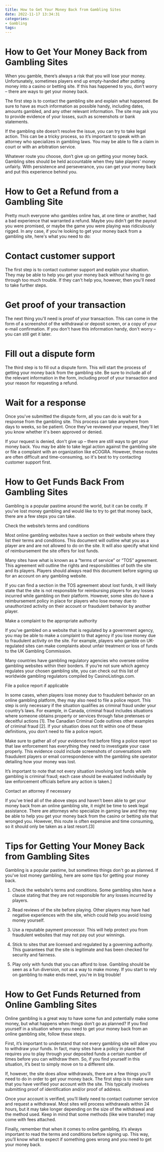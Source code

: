 ```yaml
---
title: How to Get Your Money Back from Gambling Sites
date: 2022-11-17 13:34:31
categories:
- Gambling
tags:
---
```



#  How to Get Your Money Back from Gambling Sites

When you gamble, there’s always a risk that you will lose your money. Unfortunately, sometimes players end up empty-handed after putting money into a casino or betting site. If this has happened to you, don’t worry – there are ways to get your money back.

The first step is to contact the gambling site and explain what happened. Be sure to have as much information as possible handy, including dates, amounts gambled, and any other relevant information. The site may ask you to provide evidence of your losses, such as screenshots or bank statements.

If the gambling site doesn’t resolve the issue, you can try to take legal action. This can be a tricky process, so it’s important to speak with an attorney who specializes in gambling laws. You may be able to file a claim in court or with an arbitration service.

Whatever route you choose, don’t give up on getting your money back. Gambling sites should be held accountable when they take players’ money unfairly. With persistence and perseverance, you can get your money back and put this experience behind you.

#  How to Get a Refund from a Gambling Site

Pretty much everyone who gambles online has, at one time or another, had a bad experience that warranted a refund. Maybe you didn't get the payout you were promised, or maybe the game you were playing was ridiculously rigged. In any case, if you're looking to get your money back from a gambling site, here's what you need to do:

# Contact customer support

The first step is to contact customer support and explain your situation. They may be able to help you get your money back without having to go through too much trouble. If they can't help you, however, then you'll need to take further steps.

# Get proof of your transaction

The next thing you'll need is proof of your transaction. This can come in the form of a screenshot of the withdrawal or deposit screen, or a copy of your e-mail confirmation. If you don't have this information handy, don't worry – you can still get it later.

# Fill out a dispute form

The third step is to fill out a dispute form. This will start the process of getting your money back from the gambling site. Be sure to include all of the relevant information in the form, including proof of your transaction and your reason for requesting a refund.

# Wait for a response


Once you've submitted the dispute form, all you can do is wait for a response from the gambling site. This process can take anywhere from days to weeks, so be patient. Once they've reviewed your request, they'll let you know whether it's been approved or denied.

If your request is denied, don't give up – there are still ways to get your money back. You may be able to take legal action against the gambling site or file a complaint with an organization like eCOGRA. However, these routes are often difficult and time-consuming, so it's best to try contacting customer support first.

#  How to Get Funds Back From Gambling Sites

Gambling is a popular pastime around the world, but it can be costly. If you’ve lost money gambling and would like to try to get that money back, there are a few steps you can take.

Check the website’s terms and conditions

Most online gambling websites have a section on their website where they list their terms and conditions. This document will outline what you as a player are and are not allowed to do on the site. It will also specify what kind of reimbursement the site offers for lost funds.

Many sites have what is known as a “terms of service” or “TOS” agreement. This agreement will outline the rights and responsibilities of both the site and its players. Players should always read this document before signing up for an account on any gambling website.

If you can find a section in the TOS agreement about lost funds, it will likely state that the site is not responsible for reimbursing players for any losses incurred while gambling on their platform. However, some sites do have a reimbursement policy in place for players who lose money due to unauthorized activity on their account or fraudulent behavior by another player.

Make a complaint to the appropriate authority

If you’ve gambled on a website that is regulated by a government agency, you may be able to make a complaint to that agency if you lose money due to fraudulent activity on the site. For example, players who gamble on UK-regulated sites can make complaints about unfair treatment or loss of funds to the UK Gambling Commission.

Many countries have gambling regulatory agencies who oversee online gambling websites within their borders. If you’re not sure which agency regulates your chosen gambling site, you can check out this list of worldwide gambling regulators compiled by CasinoListings.com.

File a police report if applicable

In some cases, when players lose money due to fraudulent behavior on an online gambling platform, they may also need to file a police report. This step is only necessary if the situation qualifies as criminal fraud under your country’s laws. For example, in Canada, criminal fraud includes situations where someone obtains property or services through false pretenses or deceitful actions [1]. The Canadian Criminal Code outlines other examples of criminal fraud [2]. If your situation does not fit within one of these definitions, you don’t need to file a police report.


Make sure to gather all of your evidence first before filing a police report so that law enforcement has everything they need to investigate your case properly. This evidence could include screenshots of conversations with fraudulent players or email correspondence with the gambling site operator detailing how your money was lost. 

It’s important to note that not every situation involving lost funds while gambling is criminal fraud; each case should be evaluated individually by law enforcement officials before any action is taken.] 

 Contact an attorney if necessary


If you’ve tried all of the above steps and haven’t been able to get your money back from an online gambling site, it might be time to seek legal assistance. There are attorneys who specialize in gaming law and they may be able to help you get your money back from the casino or betting site that wronged you. However, this route is often expensive and time consuming, so it should only be taken as a last resort.[3]

#  Tips for Getting Your Money Back from Gambling Sites

Gambling is a popular pastime, but sometimes things don't go as planned. If you've lost money gambling, here are some tips for getting your money back.

1. Check the website's terms and conditions. Some gambling sites have a clause stating that they are not responsible for any losses incurred by players.

2. Read reviews of the site before playing. Other players may have had negative experiences with the site, which could help you avoid losing money yourself.

3. Use a reputable payment processor. This will help protect you from fraudulent websites that may not pay out your winnings.

4. Stick to sites that are licensed and regulated by a governing authority. This guarantees that the site is legitimate and has been checked for security and fairness.

5. Play only with funds that you can afford to lose. Gambling should be seen as a fun diversion, not as a way to make money. If you start to rely on gambling to make ends meet, you're in big trouble!

#  How to Get Funds Returned from Online Gambling Sites

Online gambling is a great way to have some fun and potentially make some money, but what happens when things don’t go as planned? If you find yourself in a situation where you need to get your money back from an online gambling site, follow these steps.

First, it’s important to understand that not every gambling site will allow you to withdraw your funds. In fact, many sites have a policy in place that requires you to play through your deposited funds a certain number of times before you can withdraw them. So, if you find yourself in this situation, it’s best to simply move on to a different site.

If, however, the site does allow withdrawals, there are a few things you’ll need to do in order to get your money back. The first step is to make sure that you have verified your account with the site. This typically involves submitting proof of identification and/or proof of address.

Once your account is verified, you’ll likely need to contact customer service and request a withdrawal. Most sites will process withdrawals within 24 hours, but it may take longer depending on the size of the withdrawal and the method used. Keep in mind that some methods (like wire transfer) may come with fees attached.

Finally, remember that when it comes to online gambling, it’s always important to read the terms and conditions before signing up. This way, you’ll know what to expect if something goes wrong and you need to get your money back.
